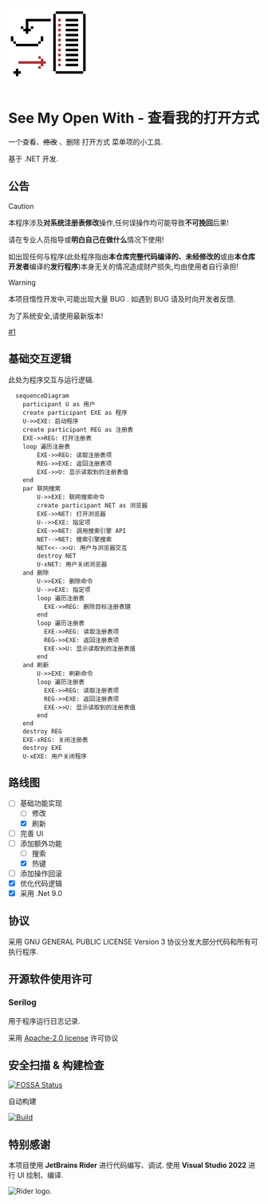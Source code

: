![](./img/SeeMyOpenWith.png)

# See My Open With - 查看我的打开方式

一个查看、~~修改~~ 、删除 打开方式 菜单项的小工具. 

基于 .NET 开发.

## 公告
> [!CAUTION]
> 本程序涉及**对系统注册表修改**操作,任何误操作均可能导致**不可挽回**后果! 
>
> 请在专业人员指导或**明白自己在做什么**情况下使用! 
>
> 如出现任何与程序(此处程序指由**本仓库完整代码编译的、未经修改的**或由**本仓库开发者**编译的**发行程序**)本身无关的情况造成财产损失,均由使用者自行承担!

> [!WARNING]
> 本项目惰性开发中,可能出现大量 BUG . 如遇到 BUG 请及时向开发者反馈.
>
> 为了系统安全,请使用最新版本!

[#1](https://github.com/CreationWong/SeeMyOpenWith/discussions/1#discussion-8415471)

## 基础交互逻辑
此处为程序交互与运行逻辑.

```mermaid
  sequenceDiagram
    participant U as 用户
    create participant EXE as 程序
    U->>EXE: 启动程序
    create participant REG as 注册表
    EXE->>REG: 打开注册表
    loop 遍历注册表
        EXE->>REG: 读取注册表项
        REG->>EXE: 返回注册表项
        EXE->>U: 显示读取到的注册表值
    end
    par 联网搜索
        U->>EXE: 联网搜索命令
        create participant NET as 浏览器
        EXE->>NET: 打开浏览器
        U-->>EXE: 指定项
        EXE->>NET: 调用搜索引擎 API
        NET-->NET: 搜索引擎搜索
        NET<<-->>U: 用户与浏览器交互
        destroy NET
        U-xNET: 用户关闭浏览器
    and 删除
        U->>EXE: 删除命令
        U-->>EXE: 指定项
        loop 遍历注册表
          EXE->>REG: 删除目标注册表键
        end
        loop 遍历注册表
          EXE->>REG: 读取注册表项
          REG->>EXE: 返回注册表项
          EXE->>U: 显示读取到的注册表值
        end
    and 刷新
        U->>EXE: 刷新命令
        loop 遍历注册表
          EXE->>REG: 读取注册表项
          REG->>EXE: 返回注册表项
          EXE->>U: 显示读取到的注册表值
        end
    end
    destroy REG
    EXE-xREG: 关闭注册表
    destroy EXE
    U-xEXE: 用户关闭程序
```

## 路线图

- [ ] 基础功能实现
  - [ ] 修改
  - [x] 刷新

- [ ] 完善 UI
- [ ] 添加额外功能
  - [ ] 搜索
  - [x] 热键

- [ ] 添加操作回滚
- [x] 优化代码逻辑
- [x] 采用 .Net 9.0

## 协议

采用 GNU GENERAL PUBLIC LICENSE Version 3 协议分发大部分代码和所有可执行程序.

## 开源软件使用许可

### Serilog

用于程序运行日志记录.

采用 [Apache-2.0 license](https://github.com/serilog/serilog?tab=readme-ov-file#Apache-2.0-1-ov-file) 许可协议



## 安全扫描 & 构建检查

[![FOSSA Status](https://app.fossa.com/api/projects/git%2Bgithub.com%2FCreationWong%2FSeeMyOpenWith.svg?type=large&issueType=license)](https://app.fossa.com/projects/git%2Bgithub.com%2FCreationWong%2FSeeMyOpenWith?ref=badge_large&issueType=license)

自动构建

[![Build](https://github.com/CreationWong/SeeMyOpenWith/actions/workflows/build.yml/badge.svg?branch=main)](https://github.com/CreationWong/SeeMyOpenWith/actions/workflows/build.yml)

## 特别感谢

本项目使用 **JetBrains Rider** 进行代码编写、调试. 使用 **Visual Studio 2022** 进行 UI 绘制、编译.

<img src="https://resources.jetbrains.com/storage/products/company/brand/logos/Rider.svg" alt="Rider logo." >
